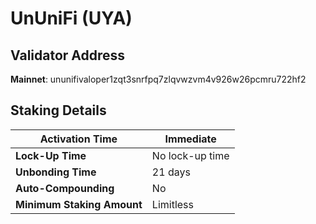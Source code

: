 # UnUniFi (UYA)

## **Validator Address**

**Mainnet**: ununifivaloper1zqt3snrfpq7zlqvwzvm4v926w26pcmru722hf2

## Staking Details

| **Activation Time**        | Immediate       |
| -------------------------- | --------------- |
| **Lock-Up Time**           | No lock-up time |
| **Unbonding Time**         | 21 days         |
| **Auto-Compounding**       | No              |
| **Minimum Staking Amount** | Limitless       |

